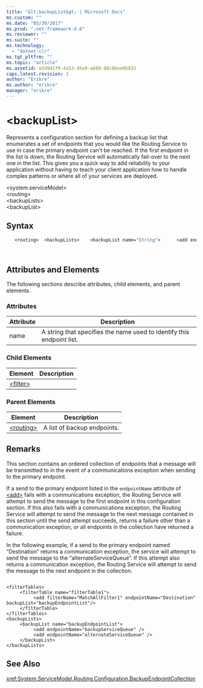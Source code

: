 ```yaml
---
title: "&lt;backupList&gt; | Microsoft Docs"
ms.custom: ""
ms.date: "03/30/2017"
ms.prod: ".net-framework-4.6"
ms.reviewer: ""
ms.suite: ""
ms.technology: 
  - "dotnet-clr"
ms.tgt_pltfrm: ""
ms.topic: "article"
ms.assetid: a3d9d1f9-4a53-45e9-a880-86c8bee0b833
caps.latest.revision: 2
author: "Erikre"
ms.author: "erikre"
manager: "erikre"
---
```

# &lt;backupList&gt;
Represents a configuration section for defining a backup list that enumerates a set of endpoints that you would like the Routing Service to use in case the primary endpoint can't be reached. If the first endpoint in the list is down, the Routing Service will automatically fail-over to the next one in the list.  This gives you a quick way to add reliability to your application without having to teach your client application how to handle complex patterns or where all of your services are deployed.  
  
 \<system.serviceModel>  
\<routing>  
\<backupLists>  
\<backupList>  
  
## Syntax  
  
```vb  
   <routing>  <backupLists>    <backupList name="String">      <add endpointName="String" />    </backupList>    </backupLists></routing>  
```  
  
```csharp  
  
```  
  
## Attributes and Elements  
 The following sections describe attributes, child elements, and parent elements.  
  
### Attributes  
  
|Attribute|Description|  
|---------------|-----------------|  
|name|A string that specifies the name used to identify this endpoint list.|  
  
### Child Elements  
  
|Element|Description|  
|-------------|-----------------|  
|[\<filter>](../../../../../docs/framework/configure-apps/file-schema/wcf/filter.md)||  
  
### Parent Elements  
  
|Element|Description|  
|-------------|-----------------|  
|[\<routing>](../../../../../docs/framework/configure-apps/file-schema/wcf/routing.md)|A list of backup endpoints.|  
  
## Remarks  
 This section contains an ordered collection of endpoints that a message will be transmitted to in the event of a communications exception when sending to the primary endpoint.  
  
 If a send to the primary endpoint listed in the `endpointName` attribute of [\<add>](../../../../../docs/framework/configure-apps/file-schema/wcf/add-of-entries.md) fails with a communications exception, the Routing Service will attempt to send the message to the first endpoint in this configuration section. If this also fails with a communications exception, the Routing Service will attempt to send the message to the next message contained in this section until the send attempt succeeds, returns a failure other than a communication exception, or all endpoints in the collection have returned a failure.  
  
 In the following example, if a send to the primary endpoint named “Destination” returns a communication exception, the service will attempt to send the message to the “alternateServiceQueue”. If this attempt also returns a communication exception, the Routing Service will attempt to send the message to the next endpoint in the collection.  
  
```  
  
<filterTables>  
     <filterTable name="filterTable1">  
          <add filterName="MatchAllFilter1" endpointName="Destination" backupList="backupEndpointList"/>  
     </filterTable>  
</filterTables>  
<backupLists>  
     <backupList name="backupEndpointList">  
          <add endpointName="backupServiceQueue" />  
          <add endpointName="alternateServiceQueue" />  
     </backupList>  
</backupLists>  
```  
  
## See Also  
 <xref:System.ServiceModel.Routing.Configuration.BackupEndpointCollection>  